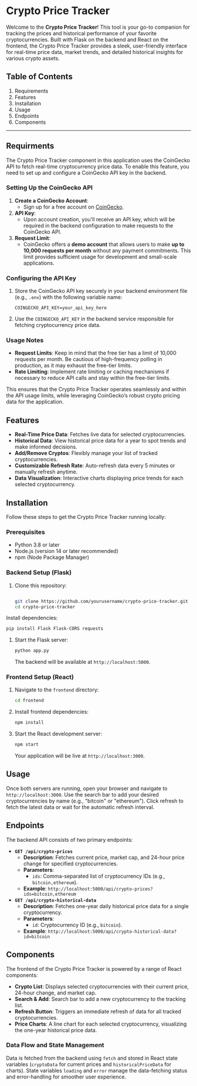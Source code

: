 # Crypto Price Tracker

Welcome to the **Crypto Price Tracker**! This tool is your go-to companion for tracking the prices and historical performance of your favorite cryptocurrencies. Built with Flask on the backend and React on the frontend, the Crypto Price Tracker provides a sleek, user-friendly interface for real-time price data, market trends, and detailed historical insights for various crypto assets.

## Table of Contents

1. Requirements
2. Features
3. Installation
4. Usage
5. Endpoints
6. Components

---

## Requirments

The Crypto Price Tracker component in this application uses the CoinGecko API to fetch real-time cryptocurrency price data. To enable this feature, you need to set up and configure a CoinGecko API key in the backend.

### Setting Up the CoinGecko API

1. **Create a CoinGecko Account**:
    - Sign up for a free account on [CoinGecko](https://www.coingecko.com/).
2. **API Key**:
    - Upon account creation, you'll receive an API key, which will be required in the backend configuration to make requests to the CoinGecko API.
3. **Request Limit**:
    - CoinGecko offers a **demo account** that allows users to make **up to 10,000 requests per month** without any payment commitments. This limit provides sufficient usage for development and small-scale applications.

### Configuring the API Key

1. Store the CoinGecko API key securely in your backend environment file (e.g., `.env`) with the following variable name:
    
    ```
    COINGECKO_API_KEY=your_api_key_here
    ```
    
2. Use the `COINGECKO_API_KEY` in the backend service responsible for fetching cryptocurrency price data.

### Usage Notes

- **Request Limits**: Keep in mind that the free tier has a limit of 10,000 requests per month. Be cautious of high-frequency polling in production, as it may exhaust the free-tier limits.
- **Rate Limiting**: Implement rate limiting or caching mechanisms if necessary to reduce API calls and stay within the free-tier limits.

This ensures that the Crypto Price Tracker operates seamlessly and within the API usage limits, while leveraging CoinGecko’s robust crypto pricing data for the application.

## Features

- **Real-Time Price Data**: Fetches live data for selected cryptocurrencies.
- **Historical Data**: View historical price data for a year to spot trends and make informed decisions.
- **Add/Remove Cryptos**: Flexibly manage your list of tracked cryptocurrencies.
- **Customizable Refresh Rate**: Auto-refresh data every 5 minutes or manually refresh anytime.
- **Data Visualization**: Interactive charts displaying price trends for each selected cryptocurrency.

## Installation

Follow these steps to get the Crypto Price Tracker running locally:

### Prerequisites

- Python 3.8 or later
- Node.js (version 14 or later recommended)
- npm (Node Package Manager)

### Backend Setup (Flask)

1. Clone this repository:
    
    ```bash
    
    git clone https://github.com/yourusername/crypto-price-tracker.git
    cd crypto-price-tracker
    ```
    

Install dependencies:

```bash
pip install Flask Flask-CORS requests
```

1. Start the Flask server:
    
    ```bash
    python app.py
    ```
    
    The backend will be available at `http://localhost:5000`.
    

### Frontend Setup (React)

1. Navigate to the `frontend` directory:
    
    ```bash
    cd frontend
    ```
    
2. Install frontend dependencies:
    
    ```bash
    npm install
    ```
    
3. Start the React development server:
    
    ```bash
    npm start
    ```
    
    Your application will be live at `http://localhost:3000`.
    

## Usage

Once both servers are running, open your browser and navigate to `http://localhost:3000`. Use the search bar to add your desired cryptocurrencies by name (e.g., "bitcoin" or "ethereum"). Click refresh to fetch the latest data or wait for the automatic refresh interval.

## Endpoints

The backend API consists of two primary endpoints:

- **`GET /api/crypto-prices`**
    - **Description**: Fetches current price, market cap, and 24-hour price change for specified cryptocurrencies.
    - **Parameters**:
        - `ids`: Comma-separated list of cryptocurrency IDs (e.g., `bitcoin,ethereum`).
    - **Example**: `http://localhost:5000/api/crypto-prices?ids=bitcoin,ethereum`
- **`GET /api/crypto-historical-data`**
    - **Description**: Fetches one-year daily historical price data for a single cryptocurrency.
    - **Parameters**:
        - `id`: Cryptocurrency ID (e.g., `bitcoin`).
    - **Example**: `http://localhost:5000/api/crypto-historical-data?id=bitcoin`

## Components

The frontend of the Crypto Price Tracker is powered by a range of React components:

- **Crypto List**: Displays selected cryptocurrencies with their current price, 24-hour change, and market cap.
- **Search & Add**: Search bar to add a new cryptocurrency to the tracking list.
- **Refresh Button**: Triggers an immediate refresh of data for all tracked cryptocurrencies.
- **Price Charts**: A line chart for each selected cryptocurrency, visualizing the one-year historical price data.

### Data Flow and State Management

Data is fetched from the backend using `fetch` and stored in React state variables (`cryptoData` for current prices and `historicalPriceData` for charts). State variables `loading` and `error` manage the data-fetching status and error-handling for smoother user experience.